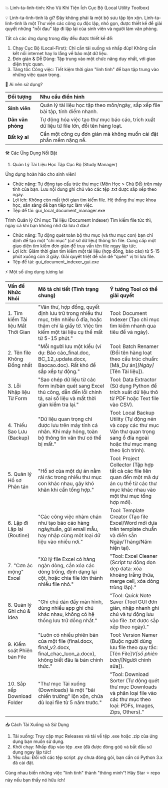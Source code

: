 💥 Linh-ta-linh-tinh: Kho Vũ Khí Tiện Ích Cục Bộ (Local Utility Toolbox)

💡 Linh-ta-linh-tinh là gì?
Đây không phải là một bộ sưu tập lộn xộn. Linh-ta-linh-tinh là một Thư viện các công cụ độc lập, nhỏ gọn, được thiết kế để giải quyết những "nỗi đau" lặp đi lặp lại của sinh viên và người làm văn phòng.

Tất cả các ứng dụng trong đây đều được thiết kế để:

1. Chạy Cục Bộ (Local-First): Chỉ cần tải xuống và nhấp đúp! Không cần kết nối internet hay lo lắng về bảo mật dữ liệu.
2. Đơn giản & Dễ Dùng: Tập trung vào một chức năng duy nhất, với giao diện trực quan.
3. Tăng tốc Công việc: Tiết kiệm thời gian "linh tinh" để bạn tập trung vào những việc quan trọng.

🎯 Ai nên sử dụng?

| Đối tượng | Nhu cầu điển hình |
| :--- | :--- | 
| **Sinh viên** | Quản lý tài liệu học tập theo môn/ngày, sắp xếp file bài tập, tính điểm nhanh. |
| **Dân văn phòng** | Tự động hóa việc tạo thư mục báo cáo, trích xuất dữ liệu từ file lớn, đổi tên hàng loạt. |
| **Bất kỳ ai** | Cần một công cụ đơn giản mà không muốn cài đặt phần mềm nặng nề. |

🛠️ Các Ứng Dụng Nổi Bật

1. Quản Lý Tài Liệu Học Tập Cục Bộ (Study Manager)

Ứng dụng hoàn hảo cho sinh viên!

* Chức năng: Tự động tạo cấu trúc thư mục (Môn Học > Chủ Đề) trên máy tính của bạn. Lưu nội dung ghi chú vào các tệp .txt được sắp xếp theo ngày.
* Lợi ích: Không còn mất thời gian tìm kiếm file. Hệ thống thư mục khoa học, sẵn sàng để bạn tiếp tục làm việc.
* Tệp để tải: gui_local_document_manager.exe

Trình Quản lý Chỉ mục Tài liệu (Document Indexer)
Tìm kiếm file tức thì, ngay cả khi bạn không nhớ đã lưu ở đâu!

* Chức năng: Tự động quét toàn bộ thư mục (và thư mục con) bạn chỉ định để tạo một "chỉ mục" (cơ sở dữ liệu) thông tin file. Cung cấp một giao diện tìm kiếm đơn giản để truy vấn tên file ngay lập tức.
* Lợi ích: Giảm thời gian tìm kiếm một tài liệu (hợp đồng, báo cáo) từ 5-15 phút xuống còn 3 giây. Giải quyết triệt để vấn đề "quên" vị trí lưu file.
* Tệp để tải: gui_document_indexer_gui.exe

⚡ Một số ứng dụng tương lai

| Vấn đề Nhức Nhói | Mô tả chi tiết (Tình trạng chung) | Ý tưởng Tool có thể giải quyết |
| :--- | :--- | :--- |
|1. Tìm kiếm Tài liệu Mất Thời Gian|"Văn thư, hợp đồng, quyết định lưu trữ trong nhiều thư mục, trên nhiều ổ đĩa, hoặc thậm chí là giấy tờ. Việc tìm kiếm một tài liệu cụ thể mất từ 5-15 phút."|Tool: Document Indexer (Tạo chỉ mục tìm kiếm nhanh qua tiêu đề và ngày).|
|2. Tên file Không Đồng nhất|"Mỗi người lưu một kiểu (ví dụ: Báo cáo_final.doc, BC_12_update.docx, Baocao.doc). Rất khó để sắp xếp tự động."|Tool: Batch Renamer (Đổi tên hàng loạt theo cấu trúc chuẩn: [Mã_Dự án]_[Ngày]_[Tên Tài liệu]).|
|3. Lỗi Nhập liệu Từ Form|"Sao chép dữ liệu từ các form in/bản quét sang Excel thủ công, dẫn đến lỗi chính tả, sai số liệu và mất thời gian kiểm tra lại."|Tool: Data Extractor (Sử dụng Python để trích xuất dữ liệu thô từ PDF hoặc Text file vào CSV).|
|4. Thiếu Sao Lưu (Backup)|"Dữ liệu quan trọng chỉ được lưu trên máy tính cá nhân. Khi máy hỏng, toàn bộ thông tin văn thư có thể bị mất."|Tool: Local Backup Utility (Tự động nén và copy các thư mục Văn thư quan trọng sang ổ đĩa ngoài hoặc thư mục mạng theo lịch trình).|
|5. Quản lý Hồ sơ Phân tán|"Hồ sơ của một dự án nằm rải rác trong nhiều thư mục con khác nhau, gây khó khăn khi cần tổng hợp."|Tool: Project Collector (Tập hợp tất cả các file liên quan đến một mã dự án cụ thể từ các thư mục khác nhau vào một thư mục tổng hợp mới).|
|6. Lặp đi Lặp lại (Routine)|"Các công việc nhàm chán như tạo báo cáo hàng ngày/tuần, gửi email mẫu, hay nhập cùng một loại dữ liệu vào nhiều nơi."|Tool: Template Creator (Tạo file Excel/Word mới dựa trên template chuẩn và điền sẵn Ngày/Tháng/Năm hiện tại).|
|7. "Cơn ác mộng" Excel|"Xử lý file Excel có hàng ngàn dòng, cần xóa các dòng trống, định dạng lại cột, hoặc chia file lớn thành nhiều file nhỏ."|"Tool: Excel Cleaner (Script tự động dọn dẹp data: xóa khoảng trắng thừa, merge cell, xóa dòng trùng lặp)."|
|8. Quản lý Ghi chú & Idea|"Ghi chú dán đầy màn hình, dùng nhiều app ghi chú khác nhau, không có hệ thống lưu trữ đồng nhất."|"Tool: Quick Note Saver (Tool GUI đơn giản, nhập nhanh ghi chú và tự động lưu vào file .txt được sắp xếp theo ngày)."|
|9. Kiểm soát Phiên bản File|"Luôn có nhiều phiên bản của một file (final.docx, final_v2.docx, final_chac_luon_a.docx), không biết đâu là bản chính thức."|Tool: Version Namer (Buộc người dùng lưu file theo quy tắc: [Tên File]_V[số phiên bản]_[Người chỉnh sửa]).|
|10. Sắp xếp Download Folder|"Thư mục Tải xuống (Downloads) là một "bãi chiến trường" lộn xộn, chứa đủ loại file từ 5 năm trước."|"Tool: Download Sorter (Tự động quét thư mục Downloads và phân loại file vào các thư mục theo loại: PDFs, Images, Zips, Others)."|

📥 Cách Tải Xuống và Sử Dụng

1. Tải xuống: Truy cập mục Releases và tải về tệp .exe hoặc .zip của ứng dụng bạn muốn sử dụng.
2. Khởi chạy: Nhấp đúp vào tệp .exe (đã được đóng gói) và bắt đầu sử dụng ngay lập tức!
3. Yêu cầu: Đối với các tệp script .py chưa đóng gói, bạn cần có Python 3.x đã cài đặt.

Cùng nhau biến những việc "linh tinh" thành "thông minh"! Hãy Star ⭐ repo này nếu bạn thấy nó hữu ích!

